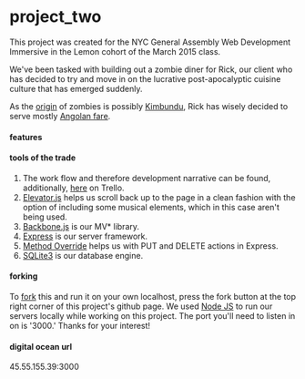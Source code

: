 # project_two
This project was created for the NYC General Assembly Web Development Immersive in the Lemon cohort of the March 2015 class. 

We've been tasked with building out a zombie diner for Rick, our client who has decided to try and move in on the lucrative post-apocalyptic cuisine culture that has emerged suddenly.

As the [origin](http://www.merriam-webster.com/dictionary/zombie) of zombies is possibly [Kimbundu](http://en.wikipedia.org/wiki/Kimbundu), Rick has wisely decided to serve mostly [Angolan fare](http://en.wikipedia.org/wiki/Angolan_cuisine).


#### features

#### tools of the trade
1. The work flow and therefore development narrative can be found, additionally, [here](https://trello.com/b/ntwjS3My/general-assembly-project-two) on Trello. 
2. [Elevator.js](https://github.com/tholman/elevator.js) helps us scroll back up to the page in a clean fashion with the option of including some musical elements, which in this case aren't being used. 
3. [Backbone.js](http://backbonejs.org/) is our MV* library.
4. [Express](http://expressjs.com/) is our server framework.
5. [Method Override](https://github.com/expressjs/method-override) helps us with PUT and DELETE actions in Express.
6. [SQLite3](http://www.sqlite.org/) is our database engine. 

#### forking
To [fork](https://github.com/sunsheeppoplar/project_two) this and run it on your own localhost, press the fork button at the top right corner of this project's github page. We used [Node JS](https://nodejs.org/) to run our servers locally while working on this project. The port you'll need to listen in on is '3000.' Thanks for your interest!

#### digital ocean url
45.55.155.39:3000